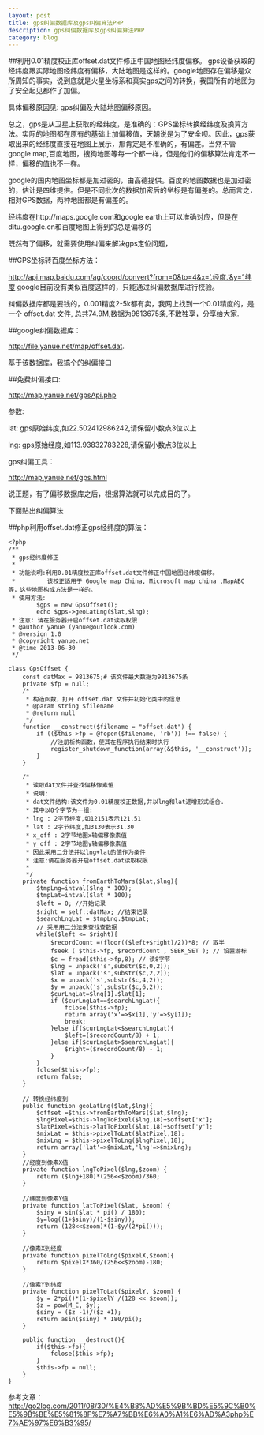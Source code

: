 ```yaml
---
layout: post
title: gps纠偏数据库及gps纠偏算法PHP
description: gps纠偏数据库及gps纠偏算法PHP
category: blog
---
```



##利用0.01精度校正库offset.dat文件修正中国地图经纬度偏移。
gps设备获取的经纬度跟实际地图经纬度有偏移，大陆地图是这样的。google地图存在偏移是众所周知的事实，说到底就是火星坐标系和真实gps之间的转换，我国所有的地图为了安全起见都作了加偏。

具体偏移原因见: gps纠偏及大陆地图偏移原因。

总之，gps是从卫星上获取的经纬度，是准确的：GPS坐标转换经纬度及换算方法。实际的地图都在原有的基础上加偏移值，天朝说是为了安全呗。因此，gps获取出来的经纬度直接在地图上展示，那肯定是不准确的，有偏差。当然不管google map,百度地图，搜狗地图等每一个都一样，但是他们的偏移算法肯定不一样，偏移的值也不一样。

google的国内地图坐标都是加过密的，由高德提供。百度的地图数据也是加过密的，估计是四维提供。但是不同批次的数据加密后的坐标是有偏差的。总而言之，相对GPS数据，两种地图都是有偏差的。

经纬度在http://maps.google.com和google earth上可以准确对应，但是在ditu.google.cn和百度地图上得到的总是偏移的

既然有了偏移，就需要使用纠偏来解决gps定位问题，

##GPS坐标转百度坐标方法：

http://api.map.baidu.com/ag/coord/convert?from=0&to=4&x=’.经度.’&y=’.纬度
google目前没有类似百度这样的，只能通过纠偏数据库进行校验。

纠偏数据库都是要钱的，0.001精度2-5k都有卖，我网上找到一个0.01精度的，是一个 offset.dat 文件, 总共74.9M,数据为9813675条,不敢独享，分享给大家.

##google纠偏数据库：

http://file.yanue.net/map/offset.dat.

基于该数据库，我搞个的纠偏接口

##免费纠偏接口: 

http://map.yanue.net/gpsApi.php

参数:

lat: gps原始纬度,如22.502412986242,请保留小数点3位以上

lng: gps原始经度,如113.93832783228,请保留小数点3位以上

gps纠偏工具：

http://map.yanue.net/gps.html

说正题，有了偏移数据库之后，根据算法就可以完成目的了。

下面贴出纠偏算法

##php利用offset.dat修正gps经纬度的算法：

	<?php
	/**
	 * gps经纬度修正
	 *
	 * 功能说明:利用0.01精度校正库offset.dat文件修正中国地图经纬度偏移。
	 *         该校正适用于 Google map China, Microsoft map china ,MapABC 等，这些地图构成方法是一样的。
	 * 使用方法:
			$gps = new GpsOffset();
			echo $gps->geoLatLng($lat,$lng);
	 * 注意: 请在服务器开启offset.dat读取权限
	 * @author yanue (yanue@outlook.com)
	 * @version 1.0
	 * @copyright yanue.net
	 * @time 2013-06-30
	 */

	class GpsOffset {
		const datMax = 9813675;# 该文件最大数据为9813675条
		private $fp = null;
		/*
		 * 构造函数，打开 offset.dat 文件并初始化类中的信息
		 * @param string $filename
		 * @return null
		 */
		function __construct($filename = "offset.dat") {
			if (($this->fp = @fopen($filename, 'rb')) !== false) {
				//注册析构函数，使其在程序执行结束时执行
				register_shutdown_function(array(&$this, '__construct'));
			}
		}

		/*
		 * 读取dat文件并查找偏移像素值
		 * 说明:
		 * dat文件结构:该文件为0.01精度校正数据,并以lng和lat递增形式组合.
		 * 其中以8个字节为一组:
		 * lng : 2字节经度,如12151表示121.51
		 * lat : 2字节纬度,如3130表示31.30
		 * x_off : 2字节地图x轴偏移像素值
		 * y_off : 2字节地图y轴偏移像素值
		 * 因此采用二分法并以lng+lat的值作为条件
		 * 注意:请在服务器开启offset.dat读取权限
		 *
		 */
		private function fromEarthToMars($lat,$lng){
			$tmpLng=intval($lng * 100);
			$tmpLat=intval($lat * 100);
			$left = 0; //开始记录
			$right = self::datMax; //结束记录
			$searchLngLat = $tmpLng.$tmpLat;
			// 采用用二分法来查找查数据
			while($left <= $right){
				$recordCount =(floor(($left+$right)/2))*8; // 取半
				fseek ( $this->fp, $recordCount , SEEK_SET ); // 设置游标
				$c = fread($this->fp,8); // 读8字节
				$lng = unpack('s',substr($c,0,2));
				$lat = unpack('s',substr($c,2,2));
				$x = unpack('s',substr($c,4,2));
				$y = unpack('s',substr($c,6,2));
				$curLngLat=$lng[1].$lat[1];
				if ($curLngLat==$searchLngLat){
					fclose($this->fp);
					return array('x'=>$x[1],'y'=>$y[1]);
					break;
				}else if($curLngLat<$searchLngLat){
					$left=($recordCount/8) + 1;
				}else if($curLngLat>$searchLngLat){
					$right=($recordCount/8) - 1;
				}
			}
			fclose($this->fp);
			return false;
		}

		// 转换经纬度到
		public function geoLatLng($lat,$lng){
			$offset =$this->fromEarthToMars($lat,$lng);
			$lngPixel=$this->lngToPixel($lng,18)+$offset['x'];
			$latPixel=$this->latToPixel($lat,18)+$offset['y'];
			$mixLat = $this->pixelToLat($latPixel,18);
			$mixLng = $this->pixelToLng($lngPixel,18);
			return array('lat'=>$mixLat,'lng'=>$mixLng);
		}
		//经度到像素X值
		private function lngToPixel($lng,$zoom) {
			return ($lng+180)*(256<<$zoom)/360;
		}

		//纬度到像素Y值
		private function latToPixel($lat, $zoom) {
			$siny = sin($lat * pi() / 180);
			$y=log((1+$siny)/(1-$siny));
			return (128<<$zoom)*(1-$y/(2*pi()));
		}

		//像素X到经度
		private function pixelToLng($pixelX,$zoom){
			return $pixelX*360/(256<<$zoom)-180;
		}

		//像素Y到纬度
		private function pixelToLat($pixelY, $zoom) {
			$y = 2*pi()*(1-$pixelY /(128 << $zoom));
			$z = pow(M_E, $y);
			$siny = ($z -1)/($z +1);
			return asin($siny) * 180/pi();
		}

		public function __destruct(){
			if($this->fp){
				fclose($this->fp);
			}
			$this->fp = null;
		}
	}
参考文章：http://go2log.com/2011/08/30/%E4%B8%AD%E5%9B%BD%E5%9C%B0%E5%9B%BE%E5%81%8F%E7%A7%BB%E6%A0%A1%E6%AD%A3php%E7%AE%97%E6%B3%95/